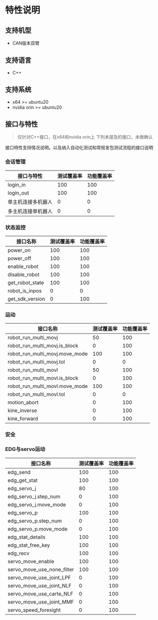 # 特性说明

## 支持机型
* CAN版本双臂
  
## 支持语言
* C++

## 支持系统
* x64 >= ubuntu20
* nvidia orin >= ubuntu20

## 接口与特性
> 仅针对C++接口，在x64和nvidia orin上
> 下列未提及的接口，未做确认

接口特性支持情况说明。以及纳入自动化测试和常规发包测试流程的接口说明

### 会话管理
| 接口与特性         | 测试覆盖率 | 功能覆盖率 |
| ------------------ | ---------- | ---------- |
| login_in           | 100        | 100        |
| login_out          | 100        | 100        |
| 单主机连接多机器人 | 0          | 0          |
| 多主机连接单机器人 | 0          | 0          |

### 状态监控

| 接口名称        | 测试覆盖率 | 功能覆盖率 |
| --------------- | ---------- | ---------- |
| power_on        | 100        | 100        |
| power_off       | 100        | 100        |
| enable_robot    | 100        | 100        |
| disable_robot   | 100        | 100        |
| get_robot_state | 100        | 100        |
| robot_is_inpos  | 0          | 0          |
| get_sdk_version | 0          | 100        |



### 运动
| 接口名称                       | 测试覆盖率 | 功能覆盖率 |
| ------------------------------ | ---------- | ---------- |
| robot_run_multi_movj           | 50         | 100        |
| robot_run_multi_movj.is_block  | 0          | 100        |
| robot_run_multi_movj.move_mode | 100        | 100        |
| robot_run_multi_movj.tol       | 0          | 0          |
| robot_run_multi_movl           | 50         | 100        |
| robot_run_multi_movl.is_block  | 0          | 100        |
| robot_run_multi_movl.move_mode | 100        | 100        |
| robot_run_multi_movl.tol       | 0          | 0          |
| motion_abort                   | 0          | 100        |
| kine_inverse                   | 0          | 100        |
| kine_forward                   | 0          | 100        |

### 安全

### EDG与servo运动
| 接口名称                   | 测试覆盖率 | 功能覆盖率 |
| -------------------------- | ---------- | ---------- |
| edg_send                   | 100        | 100        |
| edg_get_stat               | 100        | 100        |
| edg_servo_j                | 80         | 100        |
| edg_servo_j.step_num       | 0          | 100        |
| edg_servo_j.move_mode      | 0          | 100        |
| edg_servo_p                | 100        | 100        |
| edg_servo_p.step_num       | 0          | 100        |
| edg_servo_p.move_mode      | 0          | 100        |
| edg_stat_details           | 100        | 100        |
| edg_stat_free_key          | 100        | 100        |
| edg_recv                   | 100        | 100        |
| servo_move_enable          | 100        | 100        |
| servo_move_use_none_filter | 100        | 100        |
| servo_move_use_joint_LPF   | 0          | 100        |
| servo_move_use_joint_NLF   | 0          | 100        |
| servo_move_use_carte_NLF   | 0          | 100        |
| servo_move_use_joint_MMF   | 0          | 100        |
| servo_speed_foresight      | 0          | 100        |